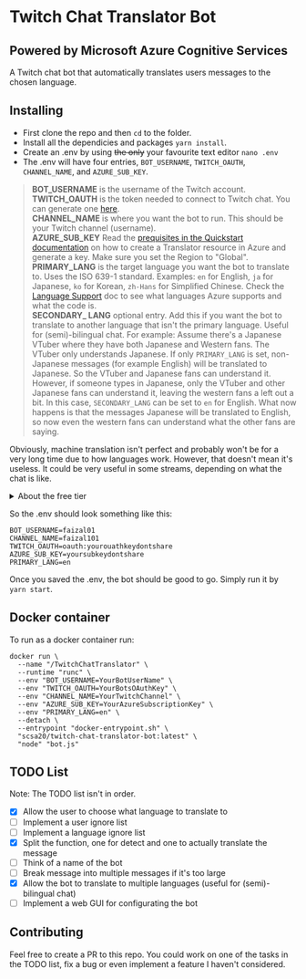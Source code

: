 # Twitch Chat Translator Bot

## Powered by Microsoft Azure Cognitive Services

A Twitch chat bot that automatically translates users messages to the chosen language.

## Installing

- First clone the repo and then `cd` to the folder.
- Install all the dependicies and packages `yarn install`.
- Create an .env by using ~~the only~~ your favourite text editor `nano .env`
- The .env will have four entries, `BOT_USERNAME`, `TWITCH_OAUTH`, `CHANNEL_NAME`, and `AZURE_SUB_KEY`.

> **BOT_USERNAME** is the username of the Twitch account.\
> **TWITCH_OAUTH** is the token needed to connect to Twitch chat. You can generate one [here](https://twitchapps.com/tmi/).\
> **CHANNEL_NAME** is where you want the bot to run. This should be your Twitch channel (username).\
> **AZURE_SUB_KEY** Read the [prequisites in the Quickstart documentation](https://docs.microsoft.com/en-gb/azure/cognitive-services/translator/quickstart-translator) on how to create a Translator resource in Azure and generate a key. Make sure you set the Region to "Global".\
> **PRIMARY_LANG** is the target language you want the bot to translate to. Uses the ISO 639-1 standard. Examples: `en` for English, `ja` for Japanese, `ko` for Korean, `zh-Hans` for Simplified Chinese. Check the [Language Support](https://docs.microsoft.com/en-us/azure/cognitive-services/translator/language-support) doc to see what languages Azure supports and what the code is.\
> **SECONDARY\_ LANG** optional entry. Add this if you want the bot to translate to another language that isn't the primary language. Useful for (semi)-bilingual chat. For example: Assume there's a Japanese VTuber where they have both Japanese and Western fans. The VTuber only understands Japanese. If only `PRIMARY_LANG` is set, non-Japanese messages (for example English) will be translated to Japanese. So the VTuber and Japanese fans can understand it. However, if someone types in Japanese, only the VTuber and other Japanese fans can understand it, leaving the western fans a left out a bit. In this case, `SECONDARY_LANG` can be set to `en` for English. What now happens is that the messages Japanese will be translated to English, so now even the western fans can understand what the other fans are saying.

Obviously, machine translation isn't perfect and probably won't be for a very long time due to how languages work. However, that doesn't mean it's useless. It could be very useful in some streams, depending on what the chat is like.

<details>
  <summary>About the free tier</summary>
  The F1 (Free) tier allows up-to 2M million characters translated per month. From the [FAQ](https://www.microsoft.com/en-us/translator/business/faq/): "A 30-page document has around 17,000 characters; the seven Harry Potter books comprise about 60 million characters." I'm not too good at estimating but I don't think that Twitch chat will exceed the 2 million characters per month.

Though, if you're using this bot and chat is super-active, then 2 million characters _might_ not be enough. In this case, open an issue or contact me on Discord and I'll give this "issue" a higher priority on the TODO list. Nevertheless, Azure won't overcharge you if you're on the F1 tier.

</details>

So the .env should look something like this:

```.env
BOT_USERNAME=faizal01
CHANNEL_NAME=faizal101
TWITCH_OAUTH=oauth:yourouathkeydontshare
AZURE_SUB_KEY=yoursubkeydontshare
PRIMARY_LANG=en
```

Once you saved the .env, the bot should be good to go. Simply run it by `yarn start`.

## Docker container

To run as a docker container run:

```
docker run \
  --name "/TwitchChatTranslator" \
  --runtime "runc" \
  --env "BOT_USERNAME=YourBotUserName" \
  --env "TWITCH_OAUTH=YourBotsOAuthKey" \
  --env "CHANNEL_NAME=YourTwitchChannel" \
  --env "AZURE_SUB_KEY=YourAzureSubscriptionKey" \
  --env "PRIMARY_LANG=en" \
  --detach \
  --entrypoint "docker-entrypoint.sh" \
  "scsa20/twitch-chat-translator-bot:latest" \
  "node" "bot.js"
```

## TODO List

Note: The TODO list isn't in order.

- [x] Allow the user to choose what language to translate to
- [ ] Implement a user ignore list
- [ ] Implement a language ignore list
- [x] Split the function, one for detect and one to actually translate the message
- [ ] Think of a name of the bot
- [ ] Break message into multiple messages if it's too large
- [x] Allow the bot to translate to multiple languages (useful for (semi)-bilingual chat)
- [ ] Implement a web GUI for configurating the bot

## Contributing

Feel free to create a PR to this repo. You could work on one of the tasks in the TODO list, fix a bug or even implement a feature I haven't considered.
